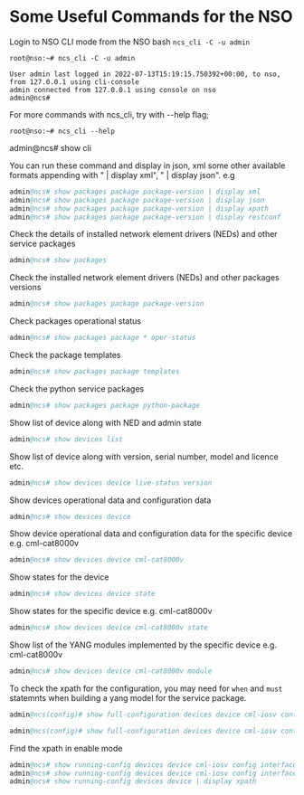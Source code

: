 # Some Useful Commands for the NSO

Login to NSO CLI mode from the NSO bash `ncs_cli -C -u admin`

```shell
root@nso:~# ncs_cli -C -u admin

User admin last logged in 2022-07-13T15:19:15.750392+00:00, to nso, from 127.0.0.1 using cli-console
admin connected from 127.0.0.1 using console on nso
admin@ncs# 
```

For more commands with ncs_cli, try with --help flag; 
```shell
root@nso:~# ncs_cli --help 
```

admin@ncs# show cli

You can run these command and display in json, xml some other available formats appending with " | display xml", " | display json". 
e.g 

```s
admin@ncs# show packages package package-version | display xml
admin@ncs# show packages package package-version | display json
admin@ncs# show packages package package-version | display xpath 
admin@ncs# show packages package package-version | display restconf
```

Check the details of installed network element drivers (NEDs) and other service packages
```s
admin@ncs# show packages
```

Check the installed network element drivers (NEDs) and other packages versions 
```s
admin@ncs# show packages package package-version 
```

Check packages operational status
```s
admin@ncs# show packages package * oper-status 
```

Check the package templates  
```s
admin@ncs# show packages package templates
```

Check the python service packages
```s
admin@ncs# show packages package python-package
```

Show list of device along with NED and admin state
```s
admin@ncs# show devices list
```

Show list of device along with version, serial number, model and licence etc. 
```s
admin@ncs# show devices device live-status version
```

Show devices operational data and configuration data
```s
admin@ncs# show devices device
```

Show device operational data and configuration data for the specific device e.g. cml-cat8000v
```s
admin@ncs# show devices device cml-cat8000v
```

Show states for the device
```s
admin@ncs# show devices device state 
```

Show states for the specific device e.g. cml-cat8000v
```s
admin@ncs# show devices device cml-cat8000v state 
```

Show list of the YANG modules implemented by the specific device e.g. cml-cat8000v
```s
admin@ncs# show devices device cml-cat8000v module 
```

To check the xpath for the configuration, you may need for `when` and `must` statemnts when building a yang model for the service package.

```s
admin@ncs(config)# show full-configuration devices device cml-iosv config ios:interface GigabitEthernet | display xpath
```

```s
admin@ncs(config)# show full-configuration devices device cml-iosv config ios:interface GigabitEthernet | display xpath | display prefixes
```

Find the xpath in enable mode 
```s
admin@ncs# show running-config devices device cml-iosv config interface | display xpath 
admin@ncs# show running-config devices device cml-iosv config interface | display xpath | display prefixes 
admin@ncs# show running-config devices device | display xpath
```
